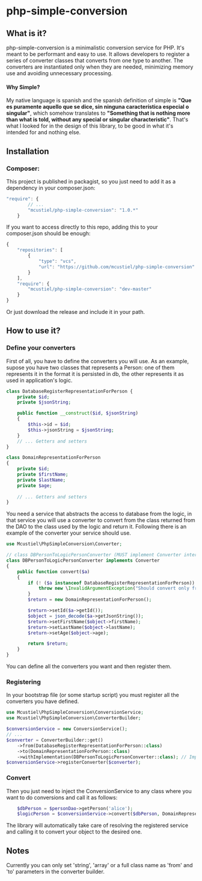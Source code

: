 php-simple-conversion
=====================

What is it?
-----------

php-simple-conversion is a minimalistic conversion service for PHP. It's meant to be performant and easy to use. It allows developers to register a series of converter classes that converts from one type to another. The converters are instantiated only when they are needed, minimizing memory use and avoiding unnecessary processing.

#### Why Simple?

My native language is spanish and the spanish definition of simple is __"Que es puramente aquello que se dice, sin ninguna característica especial o singular"__, which somehow translates to __"Something that is nothing more than what is told, without any special or singular characteristic"__. That's what I looked for in the design of this library, to be good in what it's intended for and nothing else.

Installation
------------

### Composer:

This project is published in packagist, so you just need to add it as a dependency in your composer.json:

```javascript
"require": {
        // ...
        "mcustiel/php-simple-conversion": "1.0.*"
    }
```

If you want to access directly to this repo, adding this to your composer.json should be enough:
```javascript  
{
    "repositories": [
        {
            "type": "vcs",
            "url": "https://github.com/mcustiel/php-simple-conversion"
        }
    ],
    "require": {
        "mcustiel/php-simple-conversion": "dev-master"
    }
}
```

Or just download the release and include it in your path.

How to use it?
--------------

### Define your converters

First of all, you have to define the converters you will use. As an example, supose you have two classes that represents a Person: one of them represents it in the format it is persisted in db, the other represents it as used in application's logic.

```php
class DatabaseRegisterRepresentationForPerson {
    private $id;
    private $jsonString;

    public function __construct($id, $jsonString)
    {
        $this->id = $id;
        $this->jsonString = $jsonString;
    }
    // ... Getters and setters
}

class DomainRepresentationForPerson
{
    private $id;
    private $firstName;
    private $lastName;
    private $age;
    
    // ... Getters and setters
}
```

You need a service that abstracts the access to database from the logic, in that service you will use a converter to convert from the class returned from the DAO to the class used by the logic and return it. Following there is an example of the converter your service should use. 

```php
use Mcustiel\PhpSimpleConversion\Converter;

// class DBPersonToLogicPersonConverter (MUST implement Converter interface)
class DBPersonToLogicPersonConverter implements Converter
{
    public function convert($a)
    {
        if (! ($a instanceof DatabaseRegisterRepresentationForPerson)) {
            throw new \InvalidArgumentException("Should convert only from DatabaseRegisterRepresentationForPerson");
        }
        $return = new DomainRepresentationForPerson();

        $return->setId($a->getId());
        $object = json_decode($a->getJsonString());
        $return->setFirstName($object->firstName);
        $return->setLastName($object->lastName);
        $return->setAge($object->age);

        return $return;
    }
}
```
You can define all the converters you want and then register them.

### Registering

In your bootstrap file (or some startup script) you must register all the converters you have defined.

```php
use Mcustiel\PhpSimpleConversion\ConversionService;
use Mcustiel\PhpSimpleConversion\ConverterBuilder;

$conversionService = new ConversionService();
// ...
$converter = ConverterBuilder::get()
    ->from(DatabaseRegisterRepresentationForPerson::class)
    ->to(DomainRepresentationForPerson::class)
    ->withImplementation(DBPersonToLogicPersonConverter::class); // Implementation could be the name of the class or an instance
$conversionService->registerConverter($converter);
```

### Convert

Then you just need to inject the ConversionService to any class where you want to do conversions and call it as follows:

```php
    $dbPerson = $personDao->getPerson('alice');
    $logicPerson = $conversionService->convert($dbPerson, DomainRepresentationForPerson::class);
```

The library will automatically take care of resolving the registered service and calling it to convert your object to the desired one.

Notes
-----

Currently you can only set 'string', 'array' or a full class name as 'from' and 'to' parameters in the converter builder.
